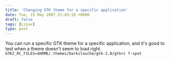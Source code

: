 ```yaml
---
title: 'Changing GTK theme for a specific application'
date: Tue, 15 May 2007 21:03:18 +0000
draft: false
tags: [Linux]
type: post
---
```


You can run a specific GTK theme for a specific application, and it's good to test when a theme doesn't seem to load right. `GTK2_RC_FILES=$HOME/.themes/Darkilouche/gtk-2.0/gtkrc f-spot`